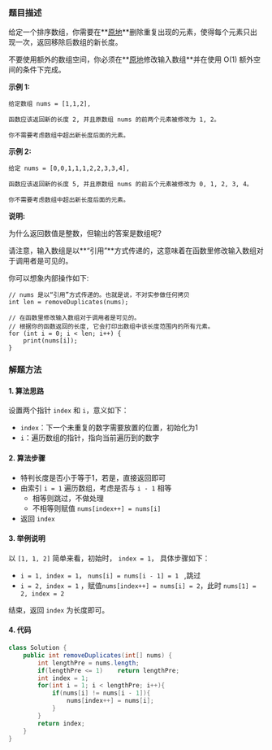 ### 题目描述

给定一个排序数组，你需要在**[原地](http://baike.baidu.com/item/原地算法)**删除重复出现的元素，使得每个元素只出现一次，返回移除后数组的新长度。

不要使用额外的数组空间，你必须在**[原地](https://baike.baidu.com/item/原地算法)修改输入数组**并在使用 O(1) 额外空间的条件下完成。

**示例 1:**

	给定数组 nums = [1,1,2], 
	
	函数应该返回新的长度 2, 并且原数组 nums 的前两个元素被修改为 1, 2。 
	
	你不需要考虑数组中超出新长度后面的元素。

**示例 2:**

```
给定 nums = [0,0,1,1,1,2,2,3,3,4],

函数应该返回新的长度 5, 并且原数组 nums 的前五个元素被修改为 0, 1, 2, 3, 4。

你不需要考虑数组中超出新长度后面的元素。
```

**说明:**

为什么返回数值是整数，但输出的答案是数组呢?

请注意，输入数组是以**“引用”**方式传递的，这意味着在函数里修改输入数组对于调用者是可见的。

你可以想象内部操作如下:

```
// nums 是以“引用”方式传递的。也就是说，不对实参做任何拷贝
int len = removeDuplicates(nums);

// 在函数里修改输入数组对于调用者是可见的。
// 根据你的函数返回的长度, 它会打印出数组中该长度范围内的所有元素。
for (int i = 0; i < len; i++) {
    print(nums[i]);
}
```



### 解题方法

#### 1. 算法思路

设置两个指针 `index` 和 `i`，意义如下：

- `index`：下一个未重复的数字需要放置的位置，初始化为1
- `i`：遍历数组的指针，指向当前遍历到的数字

#### 2. 算法步骤

- 特判长度是否小于等于1，若是，直接返回即可
- 由索引 `i = 1` 遍历数组，考虑是否与 `i - 1` 相等
  - 相等则跳过，不做处理
  - 不相等则赋值 `nums[index++] = nums[i]`
- 返回 `index`

#### 3. 举例说明

以 `[1, 1, 2]` 简单来看，初始时， `index = 1`， 具体步骤如下：

- `i = 1, index = 1`， `nums[i] = nums[i - 1] = 1 ` ,跳过
- `i = 2, index = 1` ，赋值`nums[index++] = nums[i] = 2`，此时 `nums[1] = 2, index = 2`

结束，返回 `index` 为长度即可。

#### 4. 代码

```java
class Solution {
    public int removeDuplicates(int[] nums) {
        int lengthPre = nums.length;
        if(lengthPre <= 1)    return lengthPre;
        int index = 1;
        for(int i = 1; i < lengthPre; i++){
            if(nums[i] != nums[i - 1]){
                nums[index++] = nums[i];
            }
        }
        return index;
    }
}
```

